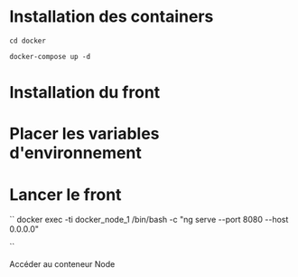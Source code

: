 
# Installation des containers

``
cd docker
``

``
docker-compose up -d
``


# Installation du front





# Placer les variables d'environnement





# Lancer le front 

``
docker exec -ti docker_node_1 /bin/bash -c "ng serve --port 8080 --host 0.0.0.0"

``




Accéder au conteneur Node 









